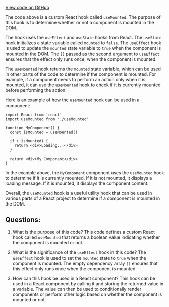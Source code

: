 [View code on GitHub](zoo-labs/zoo/blob/master/core/src/hooks/useMounted.ts)

The code above is a custom React hook called `useMounted`. The purpose of this hook is to determine whether or not a component is mounted in the DOM. 

The hook uses the `useEffect` and `useState` hooks from React. The `useState` hook initializes a state variable called `mounted` to `false`. The `useEffect` hook is used to update the `mounted` state variable to `true` when the component is mounted in the DOM. The `[]` passed as the second argument to `useEffect` ensures that the effect only runs once, when the component is mounted.

The `useMounted` hook returns the `mounted` state variable, which can be used in other parts of the code to determine if the component is mounted. For example, if a component needs to perform an action only when it is mounted, it can use the `useMounted` hook to check if it is currently mounted before performing the action.

Here is an example of how the `useMounted` hook can be used in a component:

```
import React from 'react'
import useMounted from './useMounted'

function MyComponent() {
  const isMounted = useMounted()

  if (!isMounted) {
    return <div>Loading...</div>
  }

  return <div>My Component</div>
}
```

In the example above, the `MyComponent` component uses the `useMounted` hook to determine if it is currently mounted. If it is not mounted, it displays a loading message. If it is mounted, it displays the component content.

Overall, the `useMounted` hook is a useful utility hook that can be used in various parts of a React project to determine if a component is mounted in the DOM.
## Questions: 
 1. What is the purpose of this code?
   This code defines a custom React hook called `useMounted` that returns a boolean value indicating whether the component is mounted or not.

2. What is the significance of the `useEffect` hook in this code?
   The `useEffect` hook is used to set the `mounted` state to `true` when the component is mounted. The empty dependency array `[]` ensures that this effect only runs once when the component is mounted.

3. How can this hook be used in a React component?
   This hook can be used in a React component by calling it and storing the returned value in a variable. The value can then be used to conditionally render components or perform other logic based on whether the component is mounted or not.